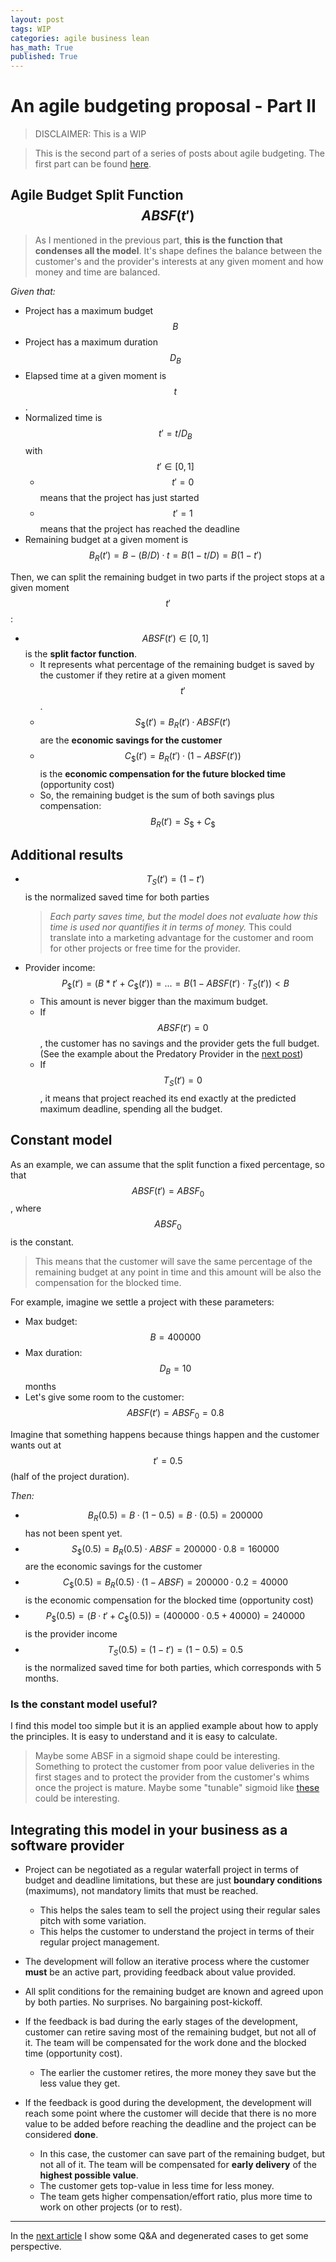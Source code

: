 ```yaml
---
layout: post
tags: WIP
categories: agile business lean
has_math: True
published: True
---
```


# An agile budgeting proposal - Part II

> DISCLAIMER: This is a WIP

> This is the second part of a series of posts about agile budgeting. The first part can be found [here](en-an-agile-budgeting-proposal-part-I).

## Agile Budget Split Function $$ABSF(t')$$

> As I mentioned in the previous part, **this is the function that condenses all the model**. It's shape defines the balance between the customer's and the provider's interests at any given moment and how money and time are balanced.

*Given that:*

* Project has a maximum budget $$B$$
* Project has a maximum duration $$D_B$$
* Elapsed time at a given moment is $$t$$.
* Normalized time is $$t'=t/D_B$$ with $$t'\in[0,1]$$
    * $$t'=0$$ means that the project has just started
    * $$t'=1$$ means that the project has reached the deadline
* Remaining budget at a given moment is $$B_R(t')=B-(B/D)·t=B(1-t/D) = B(1-t')$$

Then, we can split the remaining budget in two parts if the project stops at a given moment $$t'$$:

* $$ABSF(t')\in[0,1]$$ is the **split factor function**.
    * It represents what percentage of the remaining budget is saved by the customer if they retire at a given moment $$t'$$.
    * $$S_\$(t')  = B_R(t')·ABSF(t')$$ are the **economic savings for the customer**
    * $$C_\$(t') = B_R(t')·(1-ABSF(t'))$$ is the **economic compensation for the future blocked time** (opportunity cost)
    * So, the remaining budget is the sum of both savings plus compensation: $$B_R(t') = S_\$ + C_\$ $$

## Additional results

* $$T_S(t') = (1-t')$$ is the normalized saved time for both parties
    > *Each party saves time, but the model does not evaluate how this time is used nor quantifies it in terms of money.* This could translate into a marketing advantage for the customer and room for other projects or free time for the provider.
* Provider income: $$P_\$(t')=(B*t'+C_\$(t'))=...=B(1-ABSF(t')·T_S(t')) < B$$
    * This amount is never bigger than the maximum budget.
    * If $$ABSF(t') = 0$$, the customer has no savings and the provider gets the full budget. (See the example about the Predatory Provider in the [next post](/en/an-agile-budgeting-proposal-part-III))
    * If $$T_S(t') = 0$$, it means that project reached its end exactly at the predicted maximum deadline, spending all the budget.
    
    


## Constant model

As an example, we can assume that the split function a fixed percentage, so that $$ABSF(t') = ABSF_0$$, where $$ABSF_0$$ is the constant.

> This means that the customer will save the same percentage of the remaining budget at any point in time and this amount will be also the compensation for the blocked time.

For example, imagine we settle a project with these parameters:

* Max budget: $$B=400000$$
* Max duration: $$D_B=10$$months
* Let's give some room to the customer: $$ABSF(t') = ABSF_0 = 0.8$$

Imagine that something happens because things happen and the customer wants out at $$t'=0.5$$ (half of the project duration).

*Then:*

* $$B_R(0.5) = B·(1-0.5) = B·(0.5) = 200000$$ has not been spent yet.
* $$S_\$(0.5) = B_R(0.5)·ABSF = 200000·0.8 = 160000$$ are the economic savings for the customer
* $$C_\$(0.5) = B_R(0.5)·(1-ABSF) = 200000·0.2 = 40000$$ is the economic compensation for the blocked time (opportunity cost)
* $$P_\$(0.5) = (B·t'+C_\$(0.5)) = (400000·0.5+40000) = 240000$$ is the provider income
* $$T_S(0.5) = (1-t') = (1-0.5) = 0.5$$ is the normalized saved time for both parties, which corresponds with 5 months.

### Is the constant model useful?

I find this model too simple but it is an applied example about how to apply the principles. It is easy to understand and it is easy to calculate.

> Maybe some ABSF in a sigmoid shape could be interesting. Something to protect the customer from poor value deliveries in the first stages and to protect the provider from the customer's whims once the project is mature. Maybe some "tunable" sigmoid like [these](https://dhemery.github.io/DHE-Modules/technical/sigmoid/#function) could be interesting.

## Integrating this model in your business as a software provider

* Project can be negotiated as a regular waterfall project in terms of budget and deadline limitations, but these are just **boundary conditions** (maximums), not mandatory limits that must be reached.
    * This helps the sales team to sell the project using their regular sales pitch with some variation.
    * This helps the customer to understand the project in terms of their regular project management.

* The development will follow an iterative process where the customer **must** be an active part, providing feedback about value provided.

* All split conditions for the remaining budget are known and agreed upon by both parties. No surprises. No bargaining post-kickoff.

* If the feedback is bad during the early stages of the development, customer can retire saving most of the remaining budget, but not all of it. The team will be compensated for the work done and the blocked time (opportunity cost).
    * The earlier the customer retires, the more money they save but the less value they get.

* If the feedback is good during the development, the development will reach some point where the customer will decide that there is no more value to be added before reaching the deadline and the project can be considered **done**.

    * In this case, the customer can save part of the remaining budget, but not all of it. The team will be compensated for **early delivery** of the **highest possible value**.
    * The customer gets top-value in less time for less money.
    * The team gets higher compensation/effort ratio, plus more time to work on other projects (or to rest).

---

In the [next article](en-an-agile-budgeting-proposal-part-III) I show some Q&A and degenerated cases to get some perspective.
